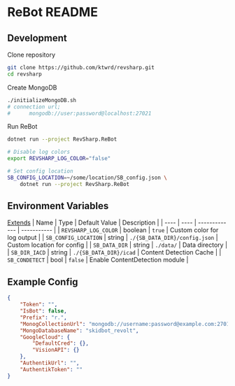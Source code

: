 # ReBot README

## Development
Clone repository
```bash
git clone https://github.com/ktwrd/revsharp.git
cd revsharp
```

Create MongoDB
```bash
./initializeMongoDB.sh
# connection url;
#      mongodb://user:password@localhost:27021
```

Run ReBot
```bash
dotnet run --project RevSharp.ReBot

# Disable log colors
export REVSHARP_LOG_COLOR="false"

# Set config location
SB_CONFIG_LOCATION=~/some/location/SB_config.json \
    dotnet run --project RevSharp.ReBot
```

## Environment Variables
[Extends](README#environment-variables)
| Name | Type | Default Value | Description |
| ---- | ---- | ------------- | ----------- |
| `REVSHARP_LOG_COLOR` | boolean | `true` | Custom color for log output |
| `SB_CONFIG_LOCATION` | string | `./{SB_DATA_DIR}/config.json` | Custom location for config |
| `SB_DATA_DIR` | string | `./data/` | Data directory |
| `SB_DIR_IACD` | string | `./{SB_DATA_DIR}/icad` | Content Detection Cache |
| `SB_CONDETECT` | bool | `false` | Enable ContentDetection module |

## Example Config
```json
{
    "Token": "",
    "IsBot": false,
	"Prefix": "r.",
	"MonogCollectionUrl": "mongodb://username:password@example.com:27017",
	"MongoDatabaseName": "skidbot_revolt",
	"GoogleCloud": {
		"DefaultCred": {},
		"VisionAPI": {}
	},
	"AuthentikUrl": "",
	"AuthentikToken": ""
}
```